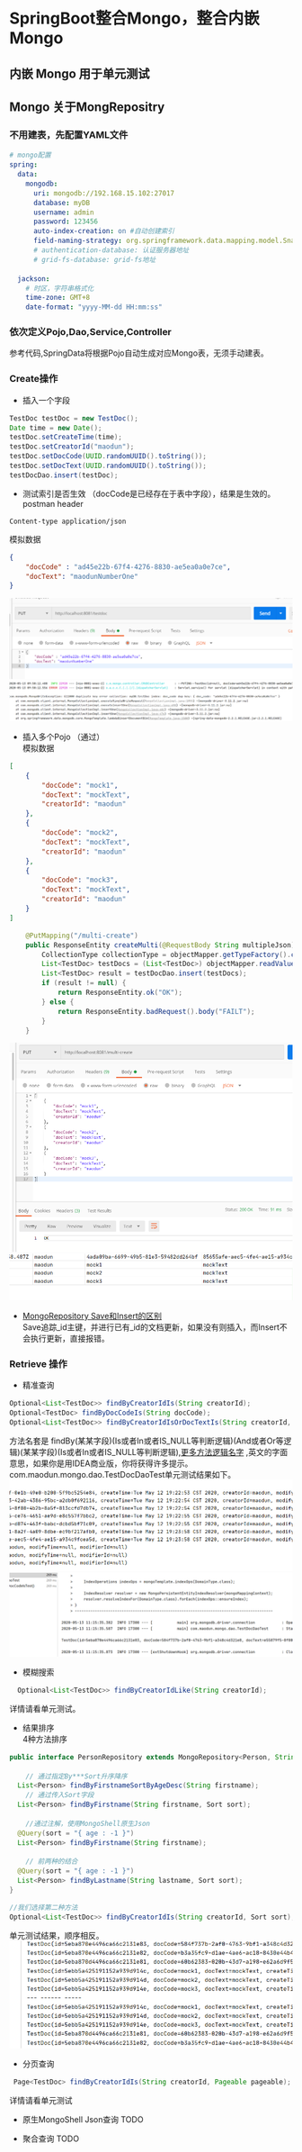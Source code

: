 # SpringBoot整合Mongo，整合内嵌Mongo

## 内嵌 Mongo 用于单元测试



## Mongo 关于MongRepositry
### 不用建表，先配置YAML文件
```yaml
# mongo配置
spring:
  data:
    mongodb:
      uri: mongodb://192.168.15.102:27017
      database: myDB
      username: admin
      password: 123456
      auto-index-creation: on #自动创建索引
      field-naming-strategy: org.springframework.data.mapping.model.SnakeCaseFieldNamingStrategy # 字段映射关系， 如TestDoc映射为testDod表，creatorId映射为creator_id
      # authentication-database: 认证服务器地址
      # grid-fs-database: grid-fs地址

  jackson:
    # 时区，字符串格式化
    time-zone: GMT+8
    date-format: "yyyy-MM-dd HH:mm:ss"
```
### 依次定义Pojo,Dao,Service,Controller
参考代码,SpringData将根据Pojo自动生成对应Mongo表，无须手动建表。

### Create操作
* 插入一个字段
```java
TestDoc testDoc = new TestDoc();
Date time = new Date();
testDoc.setCreateTime(time);
testDoc.setCreatorId("maodun");
testDoc.setDocCode(UUID.randomUUID().toString());
testDoc.setDocText(UUID.randomUUID().toString());
testDocDao.insert(testDoc);
```
* 测试索引是否生效 （docCode是已经存在于表中字段），结果是生效的。   
postman header   
```text
Content-type application/json
```
模拟数据   
```json
{
	"docCode" : "ad45e22b-67f4-4276-8830-ae5ea0a0e7ce",
	"docText": "maodunNumberOne"
}
```
![](.README_images/521cadcb.png)
![](.README_images/babbad58.png)

* 插入多个Pojo （通过）    
模拟数据   
```json
[
    {
        "docCode": "mock1",
        "docText": "mockText",
        "creatorId": "maodun"
    },
    {
        "docCode": "mock2",
        "docText": "mockText",
        "creatorId": "maodun"
    },
    {
        "docCode": "mock3",
        "docText": "mockText",
        "creatorId": "maodun"
    }
]
```

```java
    @PutMapping("/multi-create")
    public ResponseEntity createMulti(@RequestBody String multipleJson) throws JsonProcessingException {
        CollectionType collectionType = objectMapper.getTypeFactory().constructCollectionType(List.class, TestDoc.class);
        List<TestDoc> testDocs = (List<TestDoc>) objectMapper.readValue(multipleJson, collectionType);
        List<TestDoc> result = testDocDao.insert(testDocs);
        if (result != null) {
            return ResponseEntity.ok("OK");
        } else {
            return ResponseEntity.badRequest().body("FAILT");
        }
    }
```
![](.README_images/20c6255e.png)
![](.README_images/0b2e2af3.png)  


* [MongoRepository Save和Insert的区别](https://www.cnblogs.com/lanqi/p/8535390.html)   
Save追踪_id主键，并进行已有_id的文档更新，如果没有则插入，而Insert不会执行更新，直接报错。
### Retrieve 操作
* 精准查询
```java
Optional<List<TestDoc>> findByCreatorIdIs(String creatorId);
Optional<TestDoc> findByDocCodeIs(String docCode);
Optional<List<TestDoc>> findByCreatorIdIsOrDocTextIs(String creatorId, String docText);
```
方法名套是 findBy(某某字段)(Is或者In或者IS_NULL等判断逻辑)(And或者Or等逻辑)(某某字段)(Is或者In或者IS_NULL等判断逻辑),[更多方法逻辑名字](https://docs.spring.io/spring-data/mongodb/docs/2.2.7.RELEASE/reference/html/#repository-query-keywords)
,英文的字面意思，如果你是用IDEA商业版，你将获得许多提示。com.maodun.mongo.dao.TestDocDaoTest单元测试结果如下。
![](.README_images/f80f94ea.png)
![](.README_images/05f6dea3.png)

* 模糊搜索
```java
  Optional<List<TestDoc>> findByCreatorIdLike(String creatorId);
```
详情请看单元测试。
* 结果排序   
4种方法排序
```java
public interface PersonRepository extends MongoRepository<Person, String> {
    
    // 通过指定By***Sort升序降序
  List<Person> findByFirstnameSortByAgeDesc(String firstname); 
    // 通过传入Sort字段
  List<Person> findByFirstname(String firstname, Sort sort);   
    
    //通过注解，使用MongoShell原生Json
  @Query(sort = "{ age : -1 }")
  List<Person> findByFirstname(String firstname);              

    // 前两种的结合
  @Query(sort = "{ age : -1 }")
  List<Person> findByLastname(String lastname, Sort sort);     
}
```
```java
//我们选择第二种方法
Optional<List<TestDoc>> findByCreatorIdIs(String creatorId, Sort sort);
```
单元测试结果，顺序相反。
![](.README_images/bde6e49b.png)
* 分页查询
```java
 Page<TestDoc> findByCreatorIdIs(String creatorId, Pageable pageable);
```
详情请看单元测试

* 原生MongoShell Json查询
TODO 

* 聚合查询
TODO